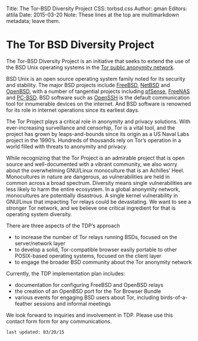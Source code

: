 Title: The Tor-BSD Diversity Project
CSS: torbsd.css
Author: gman
Editors: attila
Date: 2015-03-20
Note: These lines at the top are multimarkdown metadata; leave them.

# The Tor BSD Diversity Project #

The Tor-BSD Diversity Project is an initiative that seeks to extend
the use of the BSD Unix operating systems in the
[Tor public anonymity network](http://www.torproject.org).

BSD Unix is an open source operating system family noted for its
security and stability. The major BSD projects include
[FreeBSD](http://www.freebsd.org), [NetBSD](http://www.netbsd.org) and
[OpenBSD](http://www.openbsd.org), with a number of tangential
projects including [pfSense](http://www.pfsense.org),
[FreeNAS](http://www.freenas.org) and
[PC-BSD](http://www.pcbsd.org). BSD software such as
[OpenSSH](http://www.openssh.org) is the default communication tool
for innumerable devices on the internet. And BSD software is renowned
for its role in internet operations since its earliest days.

The Tor Project plays a critical role in anonymity and privacy
solutions. With ever-increasing surveillance and censorhip, Tor is a
vital tool, and the project has grown by leaps-and-bounds since its
origin as a US Naval Labs project in the 1990’s. Hundreds of thousands
rely on Tor’s operation in a world filled with threats to anonymity
and privacy.

While recognizing that the Tor Project is an admirable project that is
open source and well-documented with a vibrant community, we also
worry about the overwhelming GNU/Linux monoculture that is an
Achilles’ Heel. Monocultures in nature are dangerous, as
vulnerabilities are held in common across a broad spectrum. Diversity
means single vulnerabilities are less likely to harm the entire
ecosystem. In a global anonymity network, monocultures are potentially
disastrous. A single kernel vulnerability in GNU/Linux that impacting
Tor relays could be devastating. We want to see a stronger Tor
network, and we believe one critical ingredient for that is operating
system diversity.

There are three aspects of the TDP’s approach

* to increase the number of Tor relays running BSDs, focused on the server/network layer
*  to develop a solid, Tor-compatible browser easily portable to other POSIX-based operating systems, focused on the client layer
*  to engage the broader BSD community about the Tor anonymity network

Currently, the TDP implementation plan includes:
* documentation for configuring FreeBSD and OpenBSD relays
* the creation of an OpenBSD port for the Tor Browser Bundle
* various events for engaging BSD users about Tor, including birds-of-a-feather sessions and informal meetings

We look forward to inquiries and involvement in TDP. Please use this
contact form form for any communications.

`last updated: 03/20/15`
